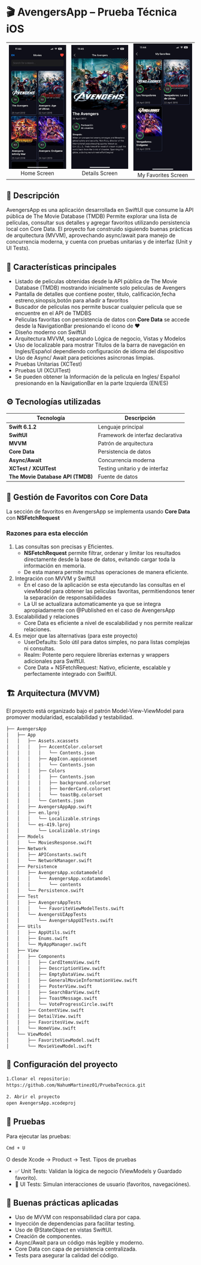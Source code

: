 # 🎬 AvengersApp – Prueba Técnica iOS 

<table align="center">
  <tr>
    <td align="center">
      <img src="Screenshots/Referencia2.jpeg" alt="Home Screen" width="200"/>
      <br>Home Screen
    </td>
    <td align="center">
      <img src="Screenshots/Referencia5.jpeg" alt="Details Screen" width="200"/>
      <br>Details Screen
    </td>
      <td align="center">
      <img src="Screenshots/Referencia3.jpeg" alt="Details Screen" width="200"/>
      <br>My Favorites Screen
    </td>
  </tr>
</table>

## 📱 Descripción
AvengersApp es una aplicación desarrollada en SwiftUI que consume la API pública de The Movie Database (TMDB)
Permite explorar una lista de películas, consultar sus detalles y agregar favoritos utilizando persistencia local con Core Data.
El proyecto fue construido siguiendo buenas prácticas de arquitectura (MVVM), aprovechando async/await para manejo de concurrencia moderna, y cuenta con pruebas unitarias y de interfaz (Unit y UI Tests).

## 🧩 Características principales
- Listado de peliculas obtenidas desde la API pública de The Movie Database (TMDB) mostrando inicialmente solo peliculas de Avengers
- Pantalla de detalles que contiene poster, titulo, calificación,fecha estreno,sinopsis,botón para añadir a favoritos
- Buscador de peliculas nos permite buscar cualquier pelicula que se encuentre en el API de TMDBS
- Peliculas favoritas con persistencia de datos con **Core Data** se accede desde la NavigationBar presionando el icono de ❤️
- Diseño moderno con SwiftUI
- Arquitectura MVVM, separando Lógica de negocio, Vistas y Modelos
- Uso de localizable para mostrar Títulos de la barra de navegación en Ingles/Español dependiendo configuración de idioma del dispositivo
- Uso de Async/ Await para peticiones asíncronas limpias.
- Pruebas Unitarias (XCTest)
- Pruebas UI (XCUITest)
- Se pueden obtener la Información de la pelicula en Ingles/ Español presionando en la NavigationBar en la parte Izquierda (EN/ES)

## ⚙️ Tecnologías utilizadas
| Tecnología                        | Descripción                        |
| --------------------------------- | ---------------------------------- |
| **Swift 6.1.2**                   | Lenguaje principal                 |
| **SwiftUI**                       | Framework de interfaz declarativa  |
| **MVVM**                          | Patrón de arquitectura             |
| **Core Data**                     | Persistencia de datos              |
| **Async/Await**                   | Concurrencia moderna               |
| **XCTest / XCUITest**             | Testing unitario y de interfaz     |
| **The Movie Database API (TMDB)** | Fuente de datos                    |

## 💾 Gestión de Favoritos con Core Data
La sección de favoritos en AvengersApp se implementa usando **Core Data** con **NSFetchRequest**
### Razones para esta elección
1. Las consultas son precisas y Eficientes.
   - **NSFetchRequest** permite filtrar, ordenar y limitar los resultados directamente desde la base de datos, evitando cargar toda la información en memoria.
   - De esta manera permite muchas operaciones de manera eficiente.
2. Integración con MVVM y SwiftUI
   - En el caso de la aplicación se esta ejecutando las consultas en el viewModel para obtener las peliculas favoritas, permitiendonos tener la separación de responsabilidades
   - La UI se actualizara automaticamente ya que se integra apropiadamente con @Published en el caso de AvengersApp
3. Escalabilidad y relaciones
   - Core Data es eficiente a nivel de escalabilidad y nos permite realizar relaciones.
4. Es mejor que las alternativas (para este proyecto)
   - UserDefaults: Solo útil para datos simples, no para listas complejas ni consultas.
   - Realm: Potente pero requiere librerías externas y wrappers adicionales para SwiftUI.
   - Core Data + NSFetchRequest: Nativo, eficiente, escalable y perfectamente integrado con SwiftUI.
     
## 🏗️ Arquitectura (MVVM)
El proyecto está organizado bajo el patrón Model-View-ViewModel para promover modularidad, escalabilidad y testabilidad.
```
├── AvengersApp
│   ├── App
│   │   ├── Assets.xcassets
│   │   │   ├── AccentColor.colorset
│   │   │   │   └── Contents.json
│   │   │   ├── AppIcon.appiconset
│   │   │   │   └── Contents.json
│   │   │   ├── Colors
│   │   │   │   ├── Contents.json
│   │   │   │   ├── background.colorset
│   │   │   │   ├── borderCard.colorset
│   │   │   │   └── toastBg.colorset
│   │   │   └── Contents.json
│   │   ├── AvengersAppApp.swift
│   │   ├── en.lproj
│   │   │   └── Localizable.strings
│   │   └── es-419.lproj
│   │       └── Localizable.strings
│   ├── Models
│   │   └── MoviesResponse.swift
│   ├── Network
│   │   ├── APIConstants.swift
│   │   └── NetworkManager.swift
│   ├── Persistence
│   │   ├── AvengersApp.xcdatamodeld
│   │   │   └── AvengersApp.xcdatamodel
│   │   │       └── contents
│   │   └── Persistence.swift
│   ├── Test
│   │   ├── AvengersAppTests
│   │   │   └── FavoriteViewModelTests.swift
│   │   └── AvengersUIAppTests
│   │       └── AvengersAppUITests.swift
│   ├── Utils
│   │   ├── AppUtils.swift
│   │   ├── Enums.swift
│   │   └── MyAppManager.swift
│   ├── View
│   │   ├── Components
│   │   │   ├── CardItemsView.swift
│   │   │   ├── DescriptionView.swift
│   │   │   ├── EmptyDataView.swift
│   │   │   ├── GeneralMovieInformationView.swift
│   │   │   ├── PosterView.swift
│   │   │   ├── SearchBarView.swift
│   │   │   ├── ToastMessage.swift
│   │   │   └── VoteProgressCircle.swift
│   │   ├── ContentView.swift
│   │   ├── DetailView.swift
│   │   ├── FavoritesView.swift
│   │   └── HomeView.swift
│   └── ViewModel
│       ├── FavoriteViewModel.swift
│       └── MovieViewModel.swift
```
## 🔑 Configuración del proyecto
```bash
1.Clonar el repositorio:
https://github.com/NahumMartinez01/PruebaTecnica.git
```
```bash
2. Abrir el proyecto
open AvengersApp.xcodeproj
```
## 🧪 Pruebas
Para ejecutar las pruebas:
```bash
Cmd + U
```
O desde Xcode → Product → Test.
Tipos de pruebas
- ✅ Unit Tests: Validan la lógica de negocio (ViewModels y Guardado favorito).
- 🧭 UI Tests: Simulan interacciones de usuario (favoritos, navegaciónes).
## 🧠 Buenas prácticas aplicadas
- Uso de MVVM con responsabilidad clara por capa.
- Inyección de dependencias para facilitar testing.
- Uso de @StateObject en vistas SwiftUI.
- Creación de componentes.
- Async/Await para un código más legible y moderno.
- Core Data con capa de persistencia centralizada.
- Tests para asegurar la calidad del código.

